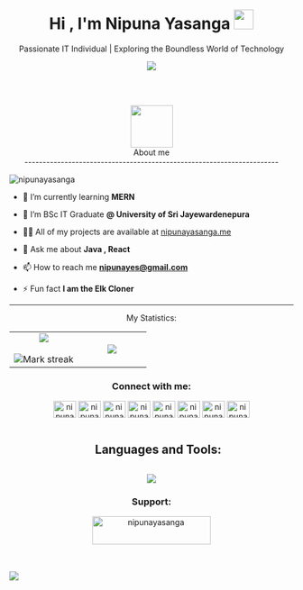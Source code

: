 <h1 align="center"><b>Hi , I'm Nipuna Yasanga </b><img src="https://media.giphy.com/media/hvRJCLFzcasrR4ia7z/giphy.gif" width="35"></h1> 
<p align="center">Passionate IT Individual | Exploring the Boundless World of Technology</p>



<p align="center">
  <a href="https://github.com/DenverCoder1/readme-typing-svg"><img src="https://readme-typing-svg.herokuapp.com?font=Time+New+Roman&color=%23C8BE25&size=25&center=true&vCenter=true&width=600&height=100&lines=Self-taught+Front-End+Developer,;IT+Instructor+@ITUM;BSc+IT+Graduate;Competitive+Programmer;Always+learning+new+things;Active+Learner/Researcher,;"></a>
</p>

<br>
<br>
<p align="center">
<picture ><img src = "https://github.com/7oSkaaa/7oSkaaa/blob/main/Images/about_me.gif?raw=true" width = 75px></picture> <br>About me <br> ----------------------------------------------------------------------

</p>

<p align="left"> <img src="https://komarev.com/ghpvc/?username=nipunayasanga&label=Profile%20views&color=0e75b6&style=flat" alt="nipunayasanga" /> </p>

- 🔭 I’m currently learning **MERN**

- 👯 I’m BSc IT Graduate **@ University of Sri Jayewardenepura**

- 👨‍💻 All of my projects are available at [nipunayasanga.me](nipunayasanga.me)

- 💬 Ask me about **Java , React**

- 📫 How to reach me **nipunayes@gmail.com**

- ⚡ Fun fact **I am the Elk Cloner**
----------------------------------------------------------------------
<!--- stats & Trophy (start) -->
<p align="center">
  <!--- stats (start) -->
  My Statistics:
<table align="center">
<tr border="none">
<td width="50%" align="center">
  
  <img  align="center"  src="https://github-readme-stats.vercel.app/api?username=nipunayasanga&theme=dark&show_icons=true&count_private=true" />
  <br></br>
  <img  title="🔥 Get streak stats for your profile at git.io/streak-stats" alt="Mark streak" src="https://github-readme-streak-stats.herokuapp.com/?user=1010nishant&theme=dark&hide_border=false" /> 
</td>

<td width="50%" align="center">

  <img  align="center"  src="https://github-readme-stats.anuraghazra1.vercel.app/api/top-langs/?username=1010nishant&theme=dark&hide_border=false&no-bg=true&no-frame=true&langs_count=10"/>
  
  </td>
</tr>
</table>
<!--- stats (end) -->

<h3 align="center">Connect with me:</h3>
<p align="center">
<a href="https://twitter.com/nipunay" target="blank"><img align="center" src="https://raw.githubusercontent.com/rahuldkjain/github-profile-readme-generator/master/src/images/icons/Social/twitter.svg" alt="nipunay" height="30" width="40" /></a>
<a href="https://linkedin.com/in/nipuna-yasanga" target="blank"><img align="center" src="https://raw.githubusercontent.com/rahuldkjain/github-profile-readme-generator/master/src/images/icons/Social/linked-in-alt.svg" alt="nipuna-yasanga" height="30" width="40" /></a>
<a href="https://stackoverflow.com/users/nipuna-yasanga" target="blank"><img align="center" src="https://raw.githubusercontent.com/rahuldkjain/github-profile-readme-generator/master/src/images/icons/Social/stack-overflow.svg" alt="nipuna-yasanga" height="30" width="40" /></a>
<a href="https://fb.com/nipuna-yasanga" target="blank"><img align="center" src="https://raw.githubusercontent.com/rahuldkjain/github-profile-readme-generator/master/src/images/icons/Social/facebook.svg" alt="nipuna-yasanga" height="30" width="40" /></a>
<a href="https://instagram.com/nipuna_yasa" target="blank"><img align="center" src="https://raw.githubusercontent.com/rahuldkjain/github-profile-readme-generator/master/src/images/icons/Social/instagram.svg" alt="nipuna_yasa" height="30" width="40" /></a>
<a href="https://www.behance.net/nipunayasa" target="blank"><img align="center" src="https://raw.githubusercontent.com/rahuldkjain/github-profile-readme-generator/master/src/images/icons/Social/behance.svg" alt="nipunayasa" height="30" width="40" /></a>
<a href="https://www.hackerrank.com/nipunayes" target="blank"><img align="center" src="https://raw.githubusercontent.com/rahuldkjain/github-profile-readme-generator/master/src/images/icons/Social/hackerrank.svg" alt="nipunayes" height="30" width="40" /></a>
<a href="https://www.leetcode.com/nipunayasa" target="blank"><img align="center" src="https://raw.githubusercontent.com/rahuldkjain/github-profile-readme-generator/master/src/images/icons/Social/leet-code.svg" alt="nipunayasa" height="30" width="40" /></a>
</p>


<!--h1 without bottom border-->
<div id="user-content-toc">
  <ul align="center">
    <summary><h2 style="display: inline-block">Languages and Tools:</h2></summary>
  </ul>
</div>
<!--tech stack icons-->
<p align="center">
  <a href="https://skillicons.dev">
    <img src="https://skillicons.dev/icons?i=git,github,html,java,js,aws,css,mongodb,spring,mysql,nextjs,nodejs,postman,py,react,redux,tailwind,bootstrap,ts,vscode,docker,postgres,react,express,figma,firebase,linux,kubernetes&perline=14" />
  </a>
</p>

<h3 align="center">Support:</h3>
<p align="center"><a href="https://www.buymeacoffee.com/nipunayasanga"> <img align="center" src="https://cdn.buymeacoffee.com/buttons/v2/default-yellow.png" height="50" width="210" alt="nipunayasanga" /></a></p><br><br>

<!--horizontal divider(gradiant)-->
<img src="https://user-images.githubusercontent.com/73097560/115834477-dbab4500-a447-11eb-908a-139a6edaec5c.gif">


